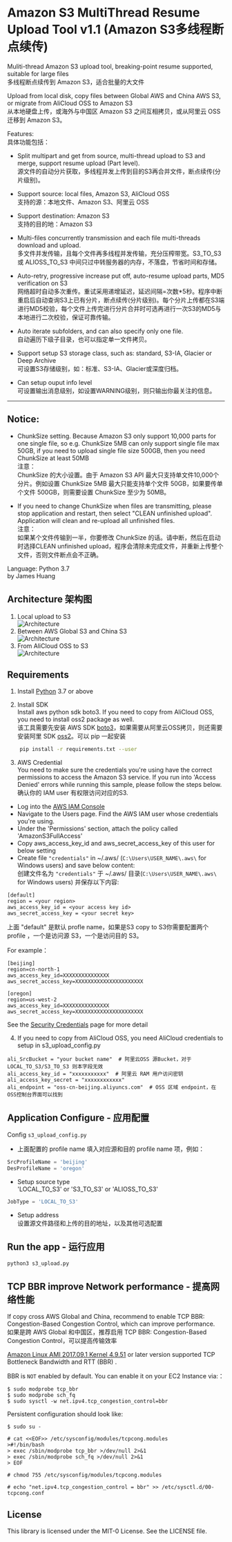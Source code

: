 # Amazon S3 MultiThread Resume Upload Tool v1.1  (Amazon S3多线程断点续传)   

Muliti-thread Amazon S3 upload tool, breaking-point resume supported, suitable for large files  
多线程断点续传到 Amazon S3，适合批量的大文件  

Upload from local disk, copy files between Global AWS and China AWS S3, or migrate from AliCloud OSS to Amazon S3  
从本地硬盘上传，或海外与中国区 Amazon S3 之间互相拷贝，或从阿里云 OSS 迁移到 Amazon S3。  

Features:  
具体功能包括：  

* Split multipart and get from source, multi-thread upload to S3 and merge, support resume upload (Part level).   
源文件的自动分片获取，多线程并发上传到目的S3再合并文件，断点续传(分片级别)。  

* Support source: local files, Amazon S3, AliCloud OSS  
支持的源：本地文件、Amazon S3、阿里云 OSS  

* Support destination: Amazon S3  
支持的目的地：Amazon S3  

* Multi-files concurrently transmission and each file multi-threads download and upload.    
多文件并发传输，且每个文件再多线程并发传输，充分压榨带宽。S3_TO_S3 或 ALIOSS_TO_S3 中间只过中转服务器的内存，不落盘，节省时间和存储。  

* Auto-retry, progressive increase put off, auto-resume upload parts, MD5 verification on S3  
网络超时自动多次重传。重试采用递增延迟，延迟间隔=次数*5秒。程序中断重启后自动查询S3上已有分片，断点续传(分片级别)。每个分片上传都在S3端进行MD5校验，每个文件上传完进行分片合并时可选再进行一次S3的MD5与本地进行二次校验，保证可靠传输。  

* Auto iterate subfolders, and can also specify only one file.  
自动遍历下级子目录，也可以指定单一文件拷贝。  

* Support setup S3 storage class, such as: standard, S3-IA, Glacier or Deep Archive  
可设置S3存储级别，如：标准、S3-IA、Glacier或深度归档。  

* Can setup ouput info level  
可设置输出消息级别，如设置WARNING级别，则只输出你最关注的信息。
--------  
## Notice: 
* ChunkSize setting. Because Amazon S3 only support 10,000 parts for one single file, so e.g. ChunkSize 5MB can only support single file max 50GB, if you need to upload single file size 500GB, then you need ChunkSize at least 50MB  
注意：  
 ChunkSize 的大小设置。由于 Amazon S3 API 最大只支持单文件10,000个分片。例如设置 ChunkSize 5MB 最大只能支持单个文件 50GB，如果要传单个文件 500GB，则需要设置 ChunkSize 至少为 50MB。  

* If you need to change ChunkSize when files are transmitting, please stop application and restart, then select "CLEAN unfinished upload". Application will clean and re-upload all unfinished files.  
注意：  
如果某个文件传输到一半，你要修改 ChunkSize 的话。请中断，然后在启动时选择CLEAN unfinished upload，程序会清除未完成文件，并重新上传整个文件，否则文件断点会不正确。  

Language: Python 3.7   
by James Huang  
  
## Architecture 架构图  
1. Local upload to S3  
![Architecture](./img/img01.png)
2. Between AWS Global S3 and China S3  
![Architecture](./img/img02.png)
3. From AliCloud OSS to S3  
![Architecture](./img/img03.png)
  
## Requirements
1. Install [Python](https://www.python.org/downloads/) 3.7 or above  
  

2. Install SDK  
Install aws python sdk boto3. If you need to copy from AliCloud OSS, you need to install oss2 package as well.   
该工具需要先安装 AWS SDK [boto3](https://github.com/boto/boto3)，如果需要从阿里云OSS拷贝，则还需要安装阿里 SDK [oss2](https://github.com/aliyun/aliyun-oss-python-sdk)。可以 pip 一起安装
```bash
    pip install -r requirements.txt --user
```

3. AWS Credential  
You need to make sure the credentials you're using have the correct permissions to access the Amazon S3
service. If you run into 'Access Denied' errors while running this sample, please follow the steps below.  
确认你的 IAM user 有权限访问对应的S3.  

* Log into the [AWS IAM Console](https://console.aws.amazon.com/iam/home)
* Navigate to the Users page. Find the AWS IAM user whose credentials you're using.
* Under the 'Permissions' section, attach the policy called 'AmazonS3FullAccess'
* Copy aws_access_key_id and aws_secret_access_key of this user for below setting
* Create file `"credentials"` in ~/.aws/ (`C:\Users\USER_NAME\.aws\` for Windows users) and save below content:  
创建文件名为 `"credentials"` 于 ~/.aws/ 目录(`C:\Users\USER_NAME\.aws\` for Windows users) 并保存以下内容:
```
[default]
region = <your region>
aws_access_key_id = <your access key id>
aws_secret_access_key = <your secret key>
```
上面 "default" 是默认 profle name，如果是S3 copy to S3你需要配置两个 profile ，一个是访问源 S3，一个是访问目的 S3。

For example：
```
[beijing]
region=cn-north-1
aws_access_key_id=XXXXXXXXXXXXXXX
aws_secret_access_key=XXXXXXXXXXXXXXXXXXXXXX

[oregon]
region=us-west-2
aws_access_key_id=XXXXXXXXXXXXXXX
aws_secret_access_key=XXXXXXXXXXXXXXXXXXXXXX
```
See the [Security Credentials](http://aws.amazon.com/security-credentials) page for more detail

4. If you need to copy from AliCloud OSS, you need AliCloud credentials to setup in s3_upload_config.py  
```
ali_SrcBucket = "your bucket name"  # 阿里云OSS 源Bucket，对于 LOCAL_TO_S3/S3_TO_S3 则本字段无效
ali_access_key_id = "xxxxxxxxxxx"  # 阿里云 RAM 用户访问密钥
ali_access_key_secret = "xxxxxxxxxxxx"
ali_endpoint = "oss-cn-beijing.aliyuncs.com"  # OSS 区域 endpoint，在OSS控制台界面可以找到
```

## Application Configure - 应用配置

Config `s3_upload_config.py`
* 上面配置的 profile name 填入对应源和目的 profile name 项，例如：  
```python
SrcProfileName = 'beijing'
DesProfileName = 'oregon'
```
* Setup source type  
'LOCAL_TO_S3' or 'S3_TO_S3' or 'ALIOSS_TO_S3'   
```python
JobType = 'LOCAL_TO_S3'
```
* Setup address  
设置源文件路径和上传的目的地址，以及其他可选配置

## Run the app - 运行应用
```bash
python3 s3_upload.py
```
## TCP BBR improve Network performance - 提高网络性能
If copy cross AWS Global and China, recommend to enable TCP BBR: Congestion-Based Congestion Control, which can improve performance.   
如果是跨 AWS Global 和中国区，推荐启用 TCP BBR: Congestion-Based Congestion Control，可以提高传输效率  

[Amazon Linux AMI 2017.09.1 Kernel 4.9.51](https://aws.amazon.com/cn/amazon-linux-ami/2017.09-release-notes/) or later version supported TCP Bottleneck Bandwidth and RTT (BBR) .  

BBR is `NOT` enabled by default. You can enable it on your EC2 Instance via:：
```
$ sudo modprobe tcp_bbr
$ sudo modprobe sch_fq
$ sudo sysctl -w net.ipv4.tcp_congestion_control=bbr
```
Persistent configuration should look like:
```
$ sudo su -

# cat <<EOF>> /etc/sysconfig/modules/tcpcong.modules
>#!/bin/bash
> exec /sbin/modprobe tcp_bbr >/dev/null 2>&1
> exec /sbin/modprobe sch_fq >/dev/null 2>&1
> EOF

# chmod 755 /etc/sysconfig/modules/tcpcong.modules

# echo "net.ipv4.tcp_congestion_control = bbr" >> /etc/sysctl.d/00-tcpcong.conf
```
## License

This library is licensed under the MIT-0 License. See the LICENSE file.
